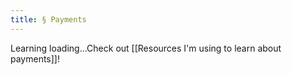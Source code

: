 ```yaml
---
title: § Payments
---
```

Learning loading...Check out [[Resources I'm using to learn about payments]]!